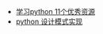 * [学习python 11个优秀资源](https://zhuanlan.zhihu.com/p/21464202)
* [python 设计模式实现](https://github.com/gennad/Design-Patterns-in-Python)
